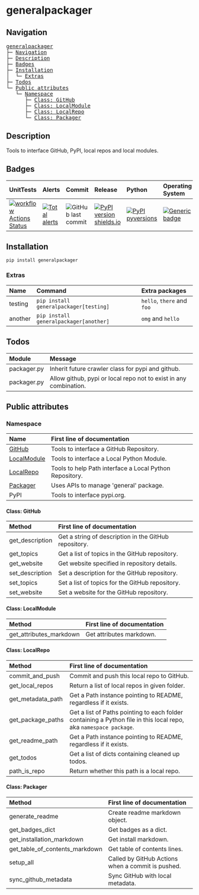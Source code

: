 # generalpackager

## Navigation
<pre>
<a href='#generalpackager'>generalpackager</a>  
├─ <a href='#Navigation'>Navigation</a>  
├─ <a href='#Description'>Description</a>  
├─ <a href='#Badges'>Badges</a>  
├─ <a href='#Installation'>Installation</a>  
│  └─ <a href='#Extras'>Extras</a>  
├─ <a href='#Todos'>Todos</a>  
└─ <a href='#Public-attributes'>Public attributes</a>  
   └─ <a href='#Namespace'>Namespace</a>  
      ├─ <a href='#Class-GitHub'>Class: GitHub</a>  
      ├─ <a href='#Class-LocalModule'>Class: LocalModule</a>  
      ├─ <a href='#Class-LocalRepo'>Class: LocalRepo</a>  
      └─ <a href='#Class-Packager'>Class: Packager</a>
</pre>

## Description
Tools to interface GitHub, PyPI, local repos and local modules.

## Badges
| UnitTests                                                                                                                                                               | Alerts                                                                                                                                                                                | Commit                                                                                          | Release                                                                                                                    | Python                                                                                                                          | Operating System                                                                                                              |
|:------------------------------------------------------------------------------------------------------------------------------------------------------------------------|:--------------------------------------------------------------------------------------------------------------------------------------------------------------------------------------|:------------------------------------------------------------------------------------------------|:---------------------------------------------------------------------------------------------------------------------------|:--------------------------------------------------------------------------------------------------------------------------------|:------------------------------------------------------------------------------------------------------------------------------|
| [![workflow Actions Status](https://github.com/ManderaGeneral/generalpackager/workflows/workflow/badge.svg)](https://github.com/ManderaGeneral/generalpackager/actions) | [![Total alerts](https://img.shields.io/lgtm/alerts/g/ManderaGeneral/generalpackager.svg?logo=lgtm&logoWidth=18)](https://lgtm.com/projects/g/ManderaGeneral/generalpackager/alerts/) | ![GitHub last commit](https://img.shields.io/github/last-commit/ManderaGeneral/generalpackager) | [![PyPI version shields.io](https://img.shields.io/pypi/v/generalpackager.svg)](https://pypi.org/project/generalpackager/) | [![PyPI pyversions](https://img.shields.io/pypi/pyversions/generalpackager.svg)](https://pypi.python.org/pypi/generalpackager/) | [![Generic badge](https://img.shields.io/badge/platforms-Windows%20%7C%20Ubuntu%20%7C%20MacOS-blue.svg)](https://shields.io/) |

## Installation
```
pip install generalpackager
```

### Extras
| Name    | Command                                | Extra packages             |
|:--------|:---------------------------------------|:---------------------------|
| testing | `pip install generalpackager[testing]` | `hello`, `there` and `foo` |
| another | `pip install generalpackager[another]` | `omg` and `hello`          |

## Todos
| Module      | Message                                                           |
|:------------|:------------------------------------------------------------------|
| packager.py | Inherit future crawler class for pypi and github.                 |
| packager.py | Allow github, pypi or local repo not to exist in any combination. |

## Public attributes

### Namespace
| Name                              | First line of documentation                             |
|:----------------------------------|:--------------------------------------------------------|
| [GitHub](#Class-GitHub)           | Tools to interface a GitHub Repository.                 |
| [LocalModule](#Class-LocalModule) | Tools to interface a Local Python Module.               |
| [LocalRepo](#Class-LocalRepo)     | Tools to help Path interface a Local Python Repository. |
| [Packager](#Class-Packager)       | Uses APIs to manage 'general' package.                  |
| PyPI                              | Tools to interface pypi.org.                            |

#### Class: GitHub
| Method          | First line of documentation                           |
|:----------------|:------------------------------------------------------|
| get_description | Get a string of description in the GitHub repository. |
| get_topics      | Get a list of topics in the GitHub repository.        |
| get_website     | Get website specified in repository details.          |
| set_description | Set a description for the GitHub repository.          |
| set_topics      | Set a list of topics for the GitHub repository.       |
| set_website     | Set a website for the GitHub repository.              |

#### Class: LocalModule
| Method                  | First line of documentation   |
|:------------------------|:------------------------------|
| get_attributes_markdown | Get attributes markdown.      |

#### Class: LocalRepo
| Method            | First line of documentation                                                                                       |
|:------------------|:------------------------------------------------------------------------------------------------------------------|
| commit_and_push   | Commit and push this local repo to GitHub.                                                                        |
| get_local_repos   | Return a list of local repos in given folder.                                                                     |
| get_metadata_path | Get a Path instance pointing to README, regardless if it exists.                                                  |
| get_package_paths | Get a list of Paths pointing to each folder containing a Python file in this local repo, aka `namespace package`. |
| get_readme_path   | Get a Path instance pointing to README, regardless if it exists.                                                  |
| get_todos         | Get a list of dicts containing cleaned up todos.                                                                  |
| path_is_repo      | Return whether this path is a local repo.                                                                         |

#### Class: Packager
| Method                         | First line of documentation                       |
|:-------------------------------|:--------------------------------------------------|
| generate_readme                | Create readme markdown object.                    |
| get_badges_dict                | Get badges as a dict.                             |
| get_installation_markdown      | Get install markdown.                             |
| get_table_of_contents_markdown | Get table of contents lines.                      |
| setup_all                      | Called by GitHub Actions when a commit is pushed. |
| sync_github_metadata           | Sync GitHub with local metadata.                  |